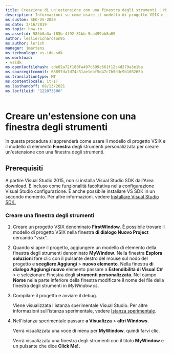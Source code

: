 ```yaml
---
title: Creazione di un'estensione con una finestra degli strumenti | Microsoft Docs
description: Informazioni su come usare il modello di progetto VSIX e il modello di elemento Finestra degli strumenti personalizzata per creare un'estensione con una finestra degli strumenti.
ms.custom: SEO-VS-2020
ms.date: 3/16/2019
ms.topic: how-to
ms.assetid: 585b0a3a-f85b-4f92-81bb-9ca499bb8a89
author: leslierichardson95
ms.author: lerich
manager: jmartens
ms.technology: vs-ide-sdk
ms.workload:
- vssdk
ms.openlocfilehash: cde02a72f180fa497c599c661f12c4d279a3e1ba
ms.sourcegitcommit: 68897da7d74c31ae1ebf5d47c7b5ddc9b108265b
ms.translationtype: MT
ms.contentlocale: it-IT
ms.lasthandoff: 08/13/2021
ms.locfileid: "122073500"
---
```

# <a name="create-an-extension-with-a-tool-window"></a>Creare un'estensione con una finestra degli strumenti

In questa procedura si apprenderà come usare il modello di progetto VSIX e il modello di elemento **Finestra** degli strumenti personalizzata per creare un'estensione con una finestra degli strumenti.

## <a name="prerequisites"></a>Prerequisiti

 A partire Visual Studio 2015, non si installa Visual Studio SDK dall'Area download. È incluso come funzionalità facoltativa nella configurazione Visual Studio configurazione. È anche possibile installare VS SDK in un secondo momento. Per altre informazioni, vedere [Installare Visual Studio SDK.](../extensibility/installing-the-visual-studio-sdk.md)

### <a name="create-a-tool-window"></a>Creare una finestra degli strumenti

1. Creare un progetto VSIX denominato **FirstWindow**. È possibile trovare il modello di progetto VSIX nella finestra **di dialogo Nuovo Project** cercando "vsix".

2. Quando si apre il progetto, aggiungere un modello di elemento della finestra degli strumenti denominato **MyWindow**. Nella finestra **Esplora soluzioni** fare clic con il pulsante destro del mouse sul nodo del progetto e **scegliere Aggiungi**  >  **nuovo elemento**. Nella finestra **di dialogo Aggiungi nuovo** elemento passare a **Estendibilità di Visual C#**  >   e selezionare Finestra degli **strumenti personalizzata**. Nel campo **Nome** nella parte inferiore della finestra modificare il nome del file della finestra degli strumenti in *MyWindow.cs*.

3. Compilare il progetto e avviare il debug.

   Viene visualizzata l'istanza sperimentale Visual Studio. Per altre informazioni sull'istanza sperimentale, vedere [Istanza sperimentale](../extensibility/the-experimental-instance.md).

4. Nell'istanza sperimentale passare **a Visualizza**  >  **altri Windows**.

   Verrà visualizzata una voce di menu per **MyWindow**. quindi farvi clic.

   Verrà visualizzata una finestra degli strumenti con il titolo **MyWindow** e un pulsante che dice **Click Me!.**
